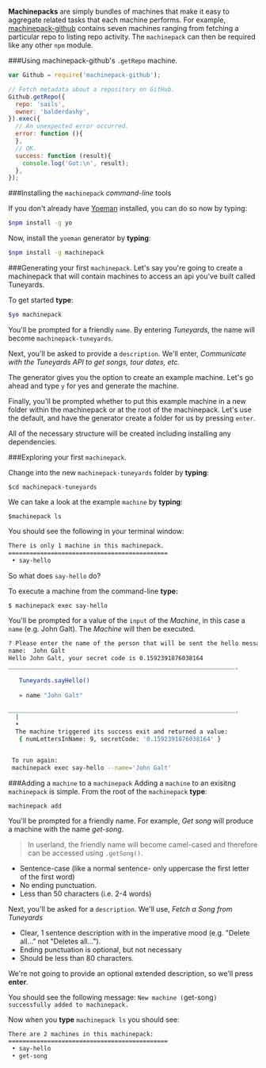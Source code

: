 **Machinepacks** are simply bundles of machines that make it easy to aggregate related tasks that each machine performs.  For example, [machinepack-github](http://node-machine.org/machinepack-github) contains seven machines ranging from fetching a particular repo to listing repo activity.  The `machinepack` can then be required like any other `npm` module.
    
###Using machinepack-github's `.getRepo` machine.
```javascript
var Github = require('machinepack-github');

// Fetch metadata about a repository on GitHub.
Github.getRepo({
  repo: 'sails',
  owner: 'balderdashy',
}).exec({
  // An unexpected error occurred.
  error: function (){
  },
  // OK.
  success: function (result){
    console.log('Got:\n', result);
  },
});
```

###Installing the `machinepack` _command-line_ tools

If you don't already have [Yoeman](http://yeoman.io/) installed, you can do so now by typing:

```sh
$npm install -g yo
```

Now, install the `yoeman` generator by **typing**:

```sh
$npm install -g machinepack
```

###Generating your first `machinepack`.
Let's say you're going to create a machinepack that will contain machines to access an api you've built called Tuneyards. 

To get started **type**:

```sh
$yo machinepack
```

You'll be prompted for a friendly `name`.   By entering _Tuneyards_, the name will become `machinepack-tuneyards`.

Next, you'll be asked to provide a `description`.  We'll enter, _Communicate with the Tuneyards API to get songs, tour dates, etc._

The generator gives you the option to create an example machine.  Let's go ahead and type `y` for yes and generate the machine.

Finally, you'll be prompted whether to put this example machine in a new folder within the machinepack or at the root of the machinepack.  Let's use the default, and have the generator create a folder for us by pressing `enter`.

All of the necessary structure will be created including installing any dependencies.

###Exploring your first `machinepack`.

Change into the new `machinepack-tuneyards` folder by **typing**:

`$cd machinepack-tuneyards`

We can take a look at the example `machine` by **typing**:

`$machinepack ls`

You should see the following in your terminal window:

```sh
There is only 1 machine in this machinepack.
=============================================
 • say-hello
 ```

 So what does `say-hello` do?

To execute a machine from the command-line **type:**

```sh
$ machinepack exec say-hello
```

You'll be prompted for a value of the `input` of the _Machine_, in this case a `name` (e.g. John Galt).  The _Machine_ will then be executed.

```sh
? Please enter the name of the person that will be sent the hello message.
name:  John Galt
Hello John Galt, your secret code is 0.1592391876038164
________________________________________________________________˛
                                                                 
   Tuneyards.sayHello()
  
   » name "John Galt"

________________________________________________________________¸ 
  | 
  • 
  The machine triggered its success exit and returned a value:
   { numLettersInName: 9, secretCode: '0.1592391876038164' }


 To run again:
 machinepack exec say-hello --name='John Galt'
```


###Adding a `machine` to a `machinepack`
Adding a `machine` to an exisitng `machinepack` is simple.  From the root of the `machinepack` **type**:

`machinepack add`

You'll be prompted for a friendly name.  For example, _Get song_ will produce a machine with the name _get-song_.

> In userland, the friendly name will become camel-cased and therefore can be accessed using `.getSong()`.

- Sentence-case (like a normal sentence- only uppercase the first letter of the first word)
- No ending punctuation.
- Less than 50 characters (i.e. 2-4 words)

Next, you'll be asked for a `description`.  We'll use, _Fetch a Song from Tuneyards_

 - Clear, 1 sentence description with in the imperative mood (e.g. "Delete all..." not "Deletes all..."). 
 - Ending punctuation is optional, but not necessary
 - Should be less than 80 characters.

We're not going to provide an optional extended description, so we'll press **enter**.

You should see the following message:
`New machine (`get-song`) successfully added to machinepack.`

Now when you **type** `machinepack ls` you should see:

```sh
There are 2 machines in this machinepack:
=============================================
 • say-hello
 • get-song
```

